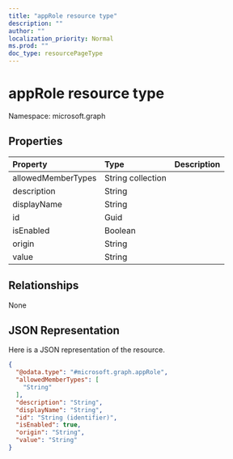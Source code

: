```yaml
---
title: "appRole resource type"
description: ""
author: ""
localization_priority: Normal
ms.prod: ""
doc_type: resourcePageType
---
```


# appRole resource type


Namespace: microsoft.graph



## Properties
|Property|Type|Description|
|:---|:---|:---|
|allowedMemberTypes|String collection||
|description|String||
|displayName|String||
|id|Guid||
|isEnabled|Boolean||
|origin|String||
|value|String||

## Relationships
None

## JSON Representation
Here is a JSON representation of the resource.
<!-- {
  "blockType": "resource",
  "@odata.type": "microsoft.graph.appRole"
}
-->
``` json
{
  "@odata.type": "#microsoft.graph.appRole",
  "allowedMemberTypes": [
    "String"
  ],
  "description": "String",
  "displayName": "String",
  "id": "String (identifier)",
  "isEnabled": true,
  "origin": "String",
  "value": "String"
}
```

